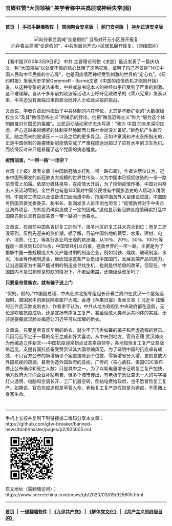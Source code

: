 ### 官媒狂赞“大国领袖” 美学者称中共高层或神经失常(图)
------------------------

#### [首页](https://github.com/gfw-breaker/banned-news/blob/master/README.md) &nbsp;&nbsp;|&nbsp;&nbsp; [手把手翻墙教程](https://github.com/gfw-breaker/guides/wiki) &nbsp;&nbsp;|&nbsp;&nbsp; [禁闻聚合安卓版](https://github.com/gfw-breaker/bn-android) &nbsp;&nbsp;|&nbsp;&nbsp; [网门安卓版](https://github.com/oGate2/oGate) &nbsp;&nbsp;|&nbsp;&nbsp; [神州正道安卓版](https://github.com/SzzdOgate/update) 



<div class="article_right" style="fone-color:#000">
 <p style="text-align:center">
  <img alt="向孙春兰高喊“全是假的” 当局对开元小区展开报复" src="//img3.secretchina.com/pic/2020/3-9/p2643471a451385127-ss.jpg" style="height:337px; width:600px"/>
  <br>
   向孙春兰高喊“全是假的”，中共当局对开元小区居民展开报复。（网络图片）
   <span id="hideid" name="hideid" style="color:red;display:none;">
    <span href="https://www.secretchina.com">
    </span>
   </span>
  </br>
 </p>
 <div id="txt-mid1-t21-2017">
  

---


  </div>
 </div>
 <p>
  【看中国2020年3月9日讯】
  <span href="https://www.secretchina.com/news/gb/tag/中共" target="_blank">
   中共
  </span>
  主要理论刊物《求是》最近发表了一篇庆功文，称“大国领袖”以处变不惊的信心处理了这场灾难，证明了自己不仅是“14亿中国人民和中华民族的主心骨”，也是因疫情而神经受到刺激的世界的“定心丸”。《纽约时报》发表历史学家GeremieR・Barmé文章《中国的疫情危机才刚刚开始》说，从这种夸张的说法来看，中共或总书记本人的神经似乎已受到了严重的刺激。这不难理解。自从十多年前刘晓波等活动人士呼吁宪政改革的《零八宪章》发表以来，中共还没有面临过来自政治批评人士如此尖锐的挑战。
  <span id="hideid" name="hideid" style="color:red;display:none;">
   <span href="https://www.secretchina.com">
   </span>
  </span>
 </p>
 <p>
  文章说，学者许章润也指出了中共体制的内在悖论，尤其是不断扩张的“大数据极权主义”及其“微信恐怖主义”所揭示的悖论。他把“微信恐怖主义”称为“堪为这个体制直接对付国民的毒瘤”。公民运动活动家许志永写道：“我为
  <span href="https://www.secretchina.com" target="_blank">
   中国
  </span>
  的未来深切忧虑，担心这越来越绷紧的体制突然脆断而公民社会尚没准备好。”新危机产生新异见，随之而来的是镇压－－以及之后的更多异见。正如许章润和许志永所指出的，正是中国体制的毒瘤使新冠疫情变成了严重程度远远超过了应有水平的卫生危机。而疫情反过来只是暴露了这个党国的病态程度。
 </p>
 <p>
  <strong>
   疫情汹涌，“一带一路”一场空？
  </strong>
 </p>
 <p>
  台湾《上报》发表文章《中国新冠肺炎打乱一带一路布局》，作者许慧仪认为，近来中国所爆发的新冠肺炎大规模的世界性传染，又为中国本已摇摇欲坠的一带一路前景雪上加霜。依部分媒体报导，在疫情大开后，为了控制疫情传播，中国对内祭出人员流动管制，全世界也有逾133国对中国公民或有中国旅游史的人启动入境限制，中国劳工供应以及设备进口因而遭中断，拖缓中国海外大型建设进度。中国国务院国资委党委委员、秘书长、新闻发言人彭华岗也坦言：“疫情防控对于中央企业海外项目、海外投资确实造成了一定的困难。”这也显示新冠肺炎疫情确实打乱中国原先默认具有良辰美景一带一路的一池春水。
 </p>
 <p>
  文章说，在目前中国各省拼复工的当下，很多地区的复工并未完全到位；而复工还没等到，反倒先迎来的涨价潮，据了解，目前中国各地的蔬菜、水果、建材、电子、消费、化工、等各行各业均出现的疯涨潮，从10％、20％、50％、100％等程度一直涨到1200％余，中国曾经引以自豪，拯救世界的一带一路，主要是为了排解中国一些规模庞大却又产能过剩的制造企业，例如钢铁、煤炭、玻璃制造、水泥、冶金等传统制造业，继而加速这些产业走出中国国门，发展高端产品的能力，让沿途国家为中国产能过剩的制造业寻找生机，也就是供给侧的改革。但现在，中国国内不是过剩却是短缺的情况下，不走回老路，还能继续改革吗？
 </p>
 <p>
  <strong>
   只要皇帝爱新衣，就有骗子送上门
  </strong>
 </p>
 <p>
  “假的，假的。”中国副总理、中央赴湖北指导组组长孙春兰周四在武汉一个屋苑巡视时，被困家中的居民隔着窗户大喊。香港《苹果日报》发表文章《
  <span href="https://www.secretchina.com/news/gb/tag/习近平" target="_blank">
   习近平
  </span>
  炫耀的三件武汉肺炎新衣》，作者李平认为，中共从地方政府到中央政府都在造假，无论是吹嘘抗疫成功，还是宣扬有序复工复产，甚至讴歌人类命运共同体的实践，无非是要藉武汉肺炎编造让习近平可以炫耀的新衣。
 </p>
 <p>
  文章说，只要皇帝喜欢华丽的新衣，就少不了巧舌如簧的骗子和弄虚造假的官员。只因习近平定于一尊的帝王之威和好大喜功，从中央到地方，官员正藉
  <span href="https://www.secretchina.com/news/gb/tag/武汉肺炎" target="_blank">
   武汉肺炎
  </span>
  为他编造三件新衣──中国抗疫迎来拐点证其卓越领导，各地加快复工复产证其战略远见，支援各国抗疫备受赞赏证其大国领袖风范。为了证明中国的抗疫卓有成效，不只官方公布的新增确诊个案直接降到个位数、零新增省分大增，更刻意放大外国抗疫的疏漏，甚至伪造外国政府的丑闻，广传的〈丧心病狂，美国CDC宣布停止公布确诊和死亡人数〉只是其中之一。为了以耗电量增长证明复工复产加快，地方政府大举向企业补贴电费，但多个城市传出，有老板宁愿让空无一人的写字楼灯火通明、电脑和空调长开、工厂机器空转，倒贴电费给政府，也不愿冒险复工复产。如果说，官员抗疫造假是草菅人命，老板复工复产造假则是为避疫，不愿赌上身家生命。
  <center>
   <div>
    <div id="txt-mid2-t22-2017" style="display: block;  max-height: 351px;  overflow: hidden;">
     <div id="SC-21xxx">
     </div>
     <ins class="adsbygoogle" data-ad-client="ca-pub-1276641434651360" data-ad-format="auto" data-ad-slot="4301710469" data-full-width-responsive="true" style="display:block">
     </ins>
    </div>
   </div>
  </center>
  <div style="padding-top:12px;">
  </div>
 </p>
</div>

<hr/>
手机上长按并复制下列链接或二维码分享本文章：<br/>
https://github.com/gfw-breaker/banned-news/blob/master/pages/p2/925605.md <br/>
<a href='https://github.com/gfw-breaker/banned-news/blob/master/pages/p2/925605.md'><img src='https://github.com/gfw-breaker/banned-news/blob/master/pages/p2/925605.md.png'/></a> <br/>
原文地址（需翻墙访问）：https://www.secretchina.com/news/gb/2020/03/09/925605.html


------------------------
#### [首页](https://github.com/gfw-breaker/banned-news/blob/master/README.md) &nbsp;|&nbsp; [一键翻墙软件](https://github.com/gfw-breaker/nogfw/blob/master/README.md) &nbsp;| [《九评共产党》](https://github.com/gfw-breaker/9ping.md/blob/master/README.md#九评之一评共产党是什么) | [《解体党文化》](https://github.com/gfw-breaker/jtdwh.md/blob/master/README.md) | [《共产主义的终极目的》](https://github.com/gfw-breaker/gczydzjmd.md/blob/master/README.md)


<img src='http://gfw-breaker.win/banned-news/pages/p2/925605.md' width='0px' height='0px'/>